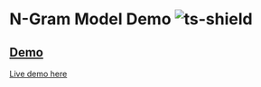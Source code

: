 # N-Gram Model Demo  ![ts-shield]
> 

## [Demo][demo]

[Live demo here][demo]



[ts-shield]: https://img.shields.io/badge/TypeScript-blue?style=flat-square
[demo]: https://vercel.app/